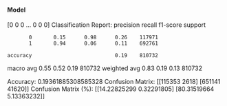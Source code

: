 #### Model
[0 0 0 ... 0 0 0]
Classification Report:
              precision    recall  f1-score   support

           0       0.15      0.98      0.26    117971
           1       0.94      0.06      0.11    692761

    accuracy                           0.19    810732
   macro avg       0.55      0.52      0.19    810732
weighted avg       0.83      0.19      0.13    810732

Accuracy: 0.19361885308585328
Confusion Matrix:
[[115353   2618]
 [651141  41620]]
Confusion Matrix (%):
[[14.22825299  0.32291805]
 [80.31519664  5.13363232]]
